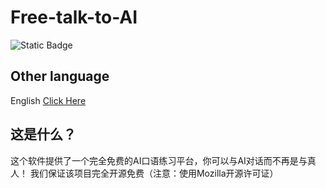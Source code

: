 # Free-talk-to-AI
![Static Badge](https://img.shields.io/badge/license-Mozilla-green)
## Other language
English [Click Here](README-en.md)
## 这是什么？
这个软件提供了一个完全免费的AI口语练习平台，你可以与AI对话而不再是与真人！
我们保证该项目完全开源免费（注意：使用Mozilla开源许可证）
